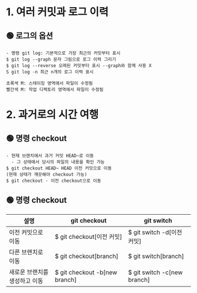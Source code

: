 # 1. 여러 커밋과 로그 이력
## 🟢 로그의 옵션
```
- 명령 git log: 기본적으로 가장 최근의 커밋부터 표시
$ git log --graph 문자 그림으로 로그 이력 그리기
$ git log --reverse 오래된 커밋부터 표시 --graph와 함께 사용 X
S git log -n 최근 n개의 로그 이력 표시

초록색 M: 스테이징 영역에서 파일이 수정됨
빨간색 M: 작업 디렉토리 영역에서 파일이 수정됨
```
# 2. 과거로의 시간 여행
## 🟢 명령 checkout
```
- 현재 브랜치에서 과거 커밋 HEAD~로 이동
  - 그 상태에서 당시의 파일의 내용을 확인 가능
$ git checkout HEAD~ HEAD 이전 커밋으로 이동
(현재 상태가 깨끗해야 checkout 가능)
$ git checkout - 이전 checkout으로 이동
```
## 🟢 명령 checkout
|설명|git checkout|git switch|
|---------------------|-------|---------|
| 이전 커밋으로 이동 | $ git checkout[이전 커밋] | $ git switch -d[이전 커밋]|
| 다른 브랜치로 이동 | $ git checkout[branch] | $ git switch[branch] |
|새로운 브랜치를 생성하고 이동 | $ git checkout -b[new branch] | $ git switch -c[new branch] |


